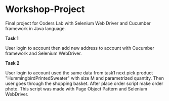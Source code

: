 # Workshop-Project
Final project for Coders Lab with Selenium Web Driver and Cucumber framework in Java language.

**Task 1**

User login to account then add new address to account with Cucumber framework and Selenium WebDriver.

**Task 2**

User login to account used the same data from task1 next pick product "HummingbirdPrintedSweater" with size M and parametrized quantity. Then user goes through the shopping basket. After place order script make order photo. This script was made with Page Object Pattern and Selenium WebDriver.
